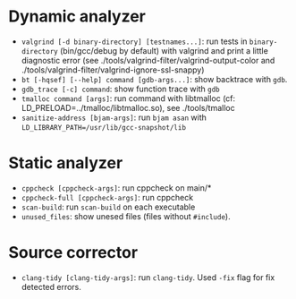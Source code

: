 # Dynamic analyzer

- `valgrind [-d binary-directory] [testnames...]`: run tests in `binary-directory` (bin/gcc/debug by default) with valgrind and print a little diagnostic error (see ./tools/valgrind-filter/valgrind-output-color and ./tools/valgrind-filter/valgrind-ignore-ssl-snappy)
- `bt [-hqsef] [--help] command [gdb-args...]`: show backtrace with `gdb`.
- `gdb_trace [-c] command`: show function trace with `gdb`
- `tmalloc command [args]`: run command with libtmalloc (cf: LD_PRELOAD=../tmalloc/libtmalloc.so), see ./tools/tmalloc
- `sanitize-address [bjam-args]`: run `bjam asan` with `LD_LIBRARY_PATH=/usr/lib/gcc-snapshot/lib`

# Static analyzer

- `cppcheck [cppcheck-args]`: run cppcheck on main/*
- `cppcheck-full [cppcheck-args]`: run cppcheck
- `scan-build`: run `scan-build` on each executable
- `unused_files`: show unesed files (files without `#include`).

# Source corrector

- `clang-tidy [clang-tidy-args]`: run `clang-tidy`. Used `-fix` flag for fix detected errors.
